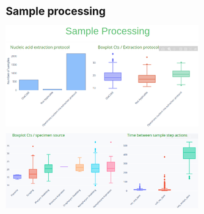 # Sample processing


![sample_processing_1](img/sample_processing_1.png)



![sample_processing_2](img/sample_processing_2.png)

